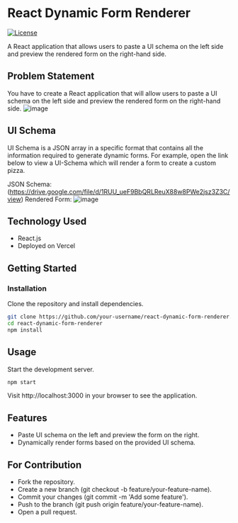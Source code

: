 # React Dynamic Form Renderer

[![License](https://img.shields.io/badge/license-MIT-blue.svg)](LICENSE)

A React application that allows users to paste a UI schema on the left side and preview the rendered form on the right-hand side.

## Problem Statement

You have to create a React application that will allow users to paste a UI schema on the left side and preview the rendered form on the right-hand side.
![image](https://github.com/Parashuram-78/dynamicformcreator/assets/71225060/7076a225-7abc-455c-84c8-d60e7410d861)


## UI Schema

UI Schema is a JSON array in a specific format that contains all the information required to generate dynamic forms. For example, open the link below to view a UI-Schema which will render a form to create a custom pizza.

JSON Schema:(https://drive.google.com/file/d/1RUU_ueF9BbQRLReuX88w8PWe2jsz3Z3C/view)
Rendered Form:
![image](https://github.com/Parashuram-78/dynamicformcreator/assets/71225060/e50c5097-49fa-4529-95eb-9bab80365124)

## Technology Used
- React.js
- Deployed on Vercel

## Getting Started

### Installation

Clone the repository and install dependencies.

```bash
git clone https://github.com/your-username/react-dynamic-form-renderer.git
cd react-dynamic-form-renderer
npm install
```
## Usage
Start the development server.
```bash
npm start
```
Visit http://localhost:3000 in your browser to see the application.

## Features
- Paste UI schema on the left and preview the form on the right.
- Dynamically render forms based on the provided UI schema.

## For Contribution
- Fork the repository.
- Create a new branch (git checkout -b feature/your-feature-name).
- Commit your changes (git commit -m 'Add some feature').
- Push to the branch (git push origin feature/your-feature-name).
- Open a pull request.
